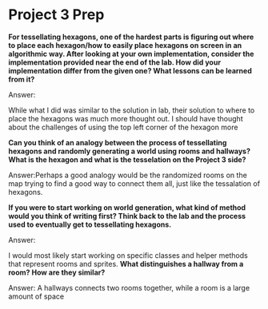 # Project 3 Prep

**For tessellating hexagons, one of the hardest parts is figuring out where to place each hexagon/how to easily place hexagons on screen in an algorithmic way.
After looking at your own implementation, consider the implementation provided near the end of the lab.
How did your implementation differ from the given one? What lessons can be learned from it?**

Answer:

While what I did was similar to the solution in lab, their solution to where
to place the hexagons was much more thought out. I should have thought about
the challenges of using the top left corner of the hexagon more

**Can you think of an analogy between the process of tessellating hexagons and randomly generating a world using rooms and hallways?
What is the hexagon and what is the tesselation on the Project 3 side?**

Answer:Perhaps a good analogy would be the randomized rooms on the map
trying to find a good way to connect them all, just like the tessalation 
of hexagons.


**If you were to start working on world generation, what kind of method would you think of writing first? 
Think back to the lab and the process used to eventually get to tessellating hexagons.**

Answer:

I would most likely start working on specific classes and helper methods that represent
rooms and sprites.
**What distinguishes a hallway from a room? How are they similar?**

Answer: A hallways connects two rooms together, while a room is a large amount of space
